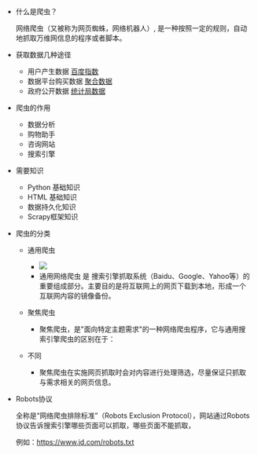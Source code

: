 - 什么是爬虫？

  网络爬虫（又被称为网页蜘蛛，网络机器人）, 是一种按照一定的规则，自动地抓取万维网信息的程序或者脚本。

- 获取数据几种途径

  - 用户产生数据   [百度指数](http://index.baidu.com/#/)
  - 数据平台购买数据 [聚合数据](https://www.juhe.cn/docs/api/id/39?s=bd1003)
  - 政府公开数据 [统计局数据](http://data.stats.gov.cn/index.htm)

- 爬虫的作用

  - 数据分析
  - 购物助手
  - 咨询网站
  - 搜索引擎

- 需要知识

  - Python 基础知识
  - HTML 基础知识
  - 数据持久化知识
  - Scrapy框架知识

- 爬虫的分类

  - 通用爬虫

    - ![](http://tp.jikedaohang.com/20191028102604_meDo0p_5b8d4423d9052.jpeg)
    - 通用网络爬虫 是 捜索引擎抓取系统（Baidu、Google、Yahoo等）的重要组成部分。主要目的是将互联网上的网页下载到本地，形成一个互联网内容的镜像备份。

  - 聚焦爬虫

    - 聚焦爬虫，是"面向特定主题需求"的一种网络爬虫程序，它与通用搜索引擎爬虫的区别在于： 　

  - 不同

    -  聚焦爬虫在实施网页抓取时会对内容进行处理筛选，尽量保证只抓取与需求相关的网页信息。

    

- Robots协议

  全称是“网络爬虫排除标准”（Robots Exclusion Protocol），网站通过Robots协议告诉搜索引擎哪些页面可以抓取，哪些页面不能抓取，

  例如：https://www.jd.com/robots.txt

  

  

  

  

  

  

  

  

  

  

  

  

  

  

  

  

  

  

  

  

  

  

  

  

  

  

  

  

  

  

  

  
  
  